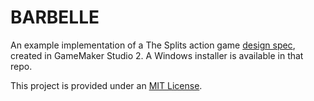 # BARBELLE

An example implementation of a The Splits action game [design spec](https://github.com/wlycdgrfromflatiron/TheSplits/blob/master/Specs/Barbelle.md), created in GameMaker Studio 2. A Windows installer is available in that repo.

This project is provided under an [MIT License](LICENSE).
